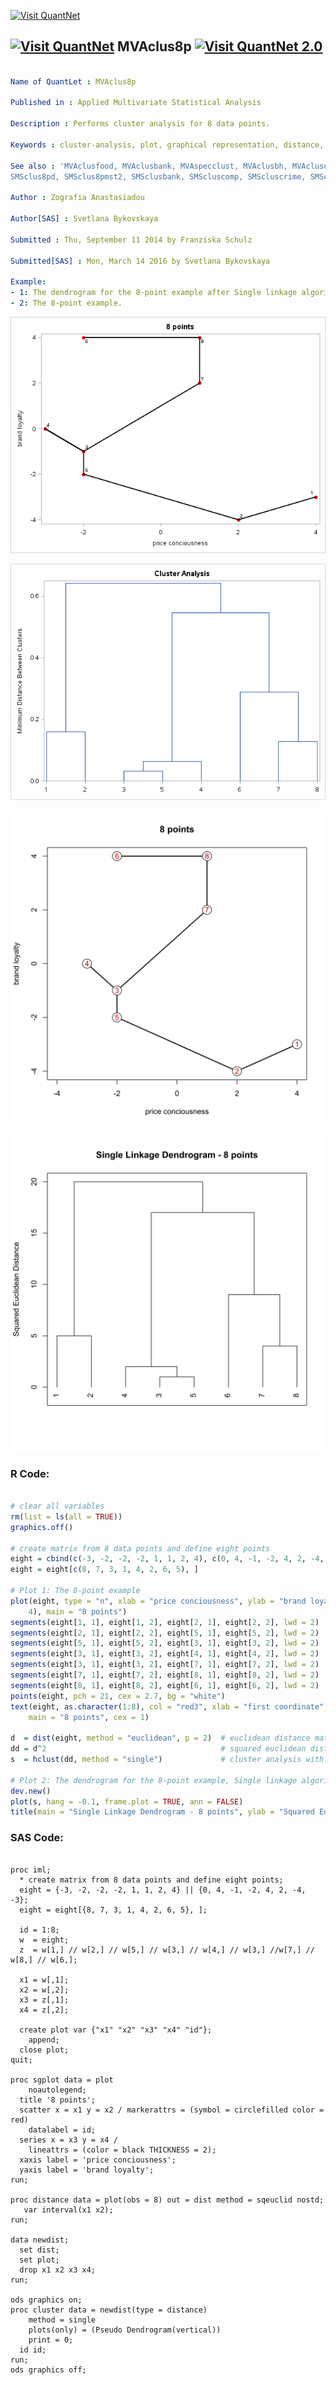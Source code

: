 
[<img src="https://github.com/QuantLet/Styleguide-and-FAQ/blob/master/pictures/banner.png" width="880" alt="Visit QuantNet">](http://quantlet.de/index.php?p=info)

## [<img src="https://github.com/QuantLet/Styleguide-and-Validation-procedure/blob/master/pictures/qloqo.png" alt="Visit QuantNet">](http://quantlet.de/) **MVAclus8p** [<img src="https://github.com/QuantLet/Styleguide-and-Validation-procedure/blob/master/pictures/QN2.png" width="60" alt="Visit QuantNet 2.0">](http://quantlet.de/d3/ia)

```yaml

Name of QuantLet : MVAclus8p

Published in : Applied Multivariate Statistical Analysis

Description : Performs cluster analysis for 8 data points.

Keywords : cluster-analysis, plot, graphical representation, distance, euclidean, dendrogram, sas

See also : 'MVAclusfood, MVAclusbank, MVAspecclust, MVAclusbh, MVAclususcrime, SMSclus8p,
SMSclus8pd, SMSclus8pmst2, SMSclusbank, SMScluscomp, SMScluscrime, SMScluscrimechi2, SMSclushealth'

Author : Zografia Anastasiadou

Author[SAS] : Svetlana Bykovskaya

Submitted : Thu, September 11 2014 by Franziska Schulz

Submitted[SAS] : Mon, March 14 2016 by Svetlana Bykovskaya

Example: 
- 1: The dendrogram for the 8-point example after Single linkage algorithm.
- 2: The 8-point example.

```

![Picture1](MVAclus8p-1_sas.png)

![Picture2](MVAclus8p-2_sas.png)

![Picture3](MVAclus8p_1-1.png)

![Picture4](MVAclus8p_2-1.png)

### R Code:
```r

# clear all variables
rm(list = ls(all = TRUE))
graphics.off()

# create matrix from 8 data points and define eight points
eight = cbind(c(-3, -2, -2, -2, 1, 1, 2, 4), c(0, 4, -1, -2, 4, 2, -4, -3))
eight = eight[c(8, 7, 3, 1, 4, 2, 6, 5), ]

# Plot 1: The 8-point example
plot(eight, type = "n", xlab = "price conciousness", ylab = "brand loyalty", xlim = c(-4, 
    4), main = "8 points")
segments(eight[1, 1], eight[1, 2], eight[2, 1], eight[2, 2], lwd = 2)
segments(eight[2, 1], eight[2, 2], eight[5, 1], eight[5, 2], lwd = 2)
segments(eight[5, 1], eight[5, 2], eight[3, 1], eight[3, 2], lwd = 2)
segments(eight[3, 1], eight[3, 2], eight[4, 1], eight[4, 2], lwd = 2)
segments(eight[3, 1], eight[3, 2], eight[7, 1], eight[7, 2], lwd = 2)
segments(eight[7, 1], eight[7, 2], eight[8, 1], eight[8, 2], lwd = 2)
segments(eight[8, 1], eight[8, 2], eight[6, 1], eight[6, 2], lwd = 2)
points(eight, pch = 21, cex = 2.7, bg = "white")
text(eight, as.character(1:8), col = "red3", xlab = "first coordinate", ylab = "second coordinate", 
    main = "8 points", cex = 1)

d  = dist(eight, method = "euclidean", p = 2)  # euclidean distance matrix
dd = d^2                                       # squared euclidean distance matrix
s  = hclust(dd, method = "single")             # cluster analysis with single linkage algorithm

# Plot 2: The dendrogram for the 8-point example, Single linkage algorithm.
dev.new()
plot(s, hang = -0.1, frame.plot = TRUE, ann = FALSE)
title(main = "Single Linkage Dendrogram - 8 points", ylab = "Squared Euclidean Distance") 

```

### SAS Code:
```sas

proc iml;
  * create matrix from 8 data points and define eight points;
  eight = {-3, -2, -2, -2, 1, 1, 2, 4} || {0, 4, -1, -2, 4, 2, -4, -3};
  eight = eight[{8, 7, 3, 1, 4, 2, 6, 5}, ];
  
  id = 1:8;
  w  = eight;
  z  = w[1,] // w[2,] // w[5,] // w[3,] // w[4,] // w[3,] //w[7,] // w[8,] // w[6,];
  
  x1 = w[,1];
  x2 = w[,2];
  x3 = z[,1];
  x4 = z[,2];
  
  create plot var {"x1" "x2" "x3" "x4" "id"};
    append;
  close plot;
quit;

proc sgplot data = plot
    noautolegend;
  title '8 points';
  scatter x = x1 y = x2 / markerattrs = (symbol = circlefilled color = red)
    datalabel = id;
  series x = x3 y = x4 / 
    lineattrs = (color = black THICKNESS = 2);
  xaxis label = 'price conciousness';
  yaxis label = 'brand loyalty';
run;

proc distance data = plot(obs = 8) out = dist method = sqeuclid nostd;
   var interval(x1 x2);
run;

data newdist;
  set dist;
  set plot;
  drop x1 x2 x3 x4;
run;

ods graphics on;
proc cluster data = newdist(type = distance)
    method = single
    plots(only) = (Pseudo Dendrogram(vertical))
    print = 0;
  id id;
run;
ods graphics off;

```